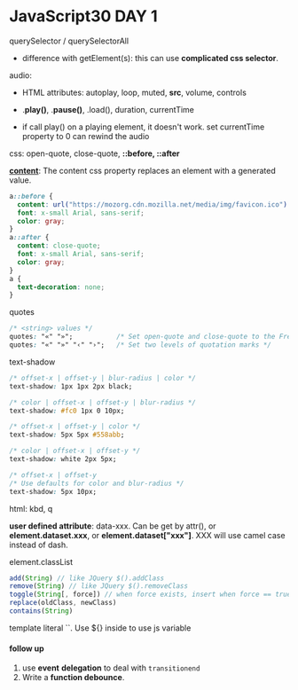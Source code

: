 # JavaScript30 DAY 1

querySelector / querySelectorAll

* difference with getElement(s): this can use **complicated css selector**. 

audio:

* HTML attributes: autoplay, loop, muted, **src**, volume, controls

* .**play()**, .**pause()**, .load(), duration, currentTime
* if call play() on a playing element, it doesn't work. set currentTime property to 0 can rewind the audio

css: open-quote, close-quote, **::before, ::after**

**[content](<https://developer.mozilla.org/en-US/docs/Web/CSS/content>)**: The content css property replaces an element with a generated value. 

~~~css
a::before {
  content: url("https://mozorg.cdn.mozilla.net/media/img/favicon.ico") " MOZILLA: " open-quote; /* no comma in between */
  font: x-small Arial, sans-serif;
  color: gray;
}
a::after {
  content: close-quote;
  font: x-small Arial, sans-serif;
  color: gray;
} 
a {
  text-decoration: none;
}
~~~

quotes

~~~css
/* <string> values */
quotes: "«" "»";           /* Set open-quote and close-quote to the French quotation marks */
quotes: "«" "»" "‹" "›";   /* Set two levels of quotation marks */
~~~

text-shadow

```css
/* offset-x | offset-y | blur-radius | color */
text-shadow: 1px 1px 2px black; 

/* color | offset-x | offset-y | blur-radius */
text-shadow: #fc0 1px 0 10px; 

/* offset-x | offset-y | color */
text-shadow: 5px 5px #558abb;

/* color | offset-x | offset-y */
text-shadow: white 2px 5px;

/* offset-x | offset-y
/* Use defaults for color and blur-radius */
text-shadow: 5px 10px;
```

html: kbd, q

**user defined attribute**: data-xxx. Can be get by attr(), or **element.dataset.xxx**, or **element.dataset["xxx"]**. XXX will use camel case instead of dash.

element.classList

~~~javascript
add(String) // like JQuery $().addClass
remove(String) // like JQuery $().removeClass
toggle(String[, force]) // when force exists, insert when force == true;
replace(oldClass, newClass)
contains(String)
~~~

template literal ``. Use ${} inside to use js variable

#### follow up

1. use **event** **delegation** to deal with `transitionend`
2.  Write a **function debounce**.


